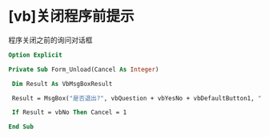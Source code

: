 # [vb]关闭程序前提示

程序关闭之前的询问对话框

```vb
Option Explicit

Private Sub Form_Unload(Cancel As Integer)

 Dim Result As VbMsgBoxResult

 Result = MsgBox("是否退出?", vbQuestion + vbYesNo + vbDefaultButton1, "提示")

 If Result = vbNo Then Cancel = 1

End Sub
```

